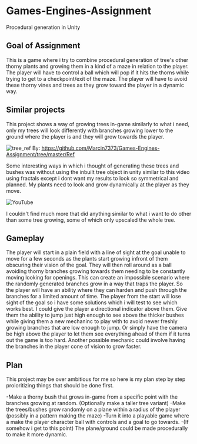 # Games-Engines-Assignment
Procedural generation in Unity

## Goal of Assignment
This is a game where i try to combine procedural generation of tree's other thorny plants and growing them in a kind of a maze in relation to the player. The player will have to control a ball which will pop if it hits the thorns while trying to get to a checkpoint/exit of the maze. The player will have to avoid these thorny vines and trees as they grow toward the player in a dynamic way.

## Similar projects
This project shows a way of growing trees in-game similarly to what i need, only my trees will look differently with branches growing lower to the ground where the player is and they will grow towards the player.

![tree_ref](https://github.com/Marcin7373/Games-Engines-Assignment/tree/master/Ref/tree_ref.gif)
By: https://github.com/Marcin7373/Games-Engines-Assignment/tree/master/Ref

Some interesting ways in which i thought of generating these trees and bushes was without using the inbuilt tree object in unity similar to this video using fractals except i dont want my results to look so symmetrical and planned. My plants need to look and grow dynamically at the player as they move.

![YouTube](https://www.youtube.com/watch?v=VXegg-HGT0s)

I couldn't find much more that did anything similar to what i want to do other than some tree growing, some of which only upscaled the whole tree.

## Gameplay
The player will start in a plain field with a line of sight at the goal unable to move for a few seconds as the plants start growing infront of them obscuring their vision of the goal. They will then roll around as a ball avoiding thorny branches growing towards them needing to be constantly moving looking for openings. This can create an impossible scenario where the randomly generated branches grow in a way that traps the player. So the player will have an ability where they can harden and push through the branches for a limited amount of time. 
The player from the start will lose sight of the goal so i have some solutions which i will test to see which works best. I could give the player a directional indicator above them. Give them the ability to jump just high enough to see above the thicker bushes while giving them a new mechaninc to play with to avoid newer freshly growing branches that are low enough to jump. Or simply have the camera be high above the player to let them see everything ahead of them if it turns out the game is too hard.
Another possible mechanic could involve having the branches in the player cone of vision to grow faster.

## Plan
This project may be over ambitious for me so here is my plan step by step proioritizing things that should be done first.

-Make a thorny bush that grows in-game from a specific point with the branches growing at random. (Optionally make a taller tree variant)
-Make the trees/bushes grow randomly on a plane within a radius of the player (possibly in a pattern making the maze)
-Turn it into a playable game where a make the player character ball with controls and a goal to go towards.
-(If somehow i get to this point) The plane/ground could be made procedurally to make it more dynamic.
